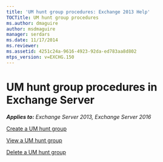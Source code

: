 ```yaml
---
title: 'UM hunt group procedures: Exchange 2013 Help'
TOCTitle: UM hunt group procedures
ms.author: dmaguire
author: msdmaguire
manager: serdars
ms.date: 11/17/2014
ms.reviewer: 
ms.assetid: 4251c24a-9616-4923-92da-ed783aa8d802
mtps_version: v=EXCHG.150
---
```


# UM hunt group procedures in Exchange Server

_**Applies to:** Exchange Server 2013, Exchange Server 2016_

[Create a UM hunt group](create-um-hunt-group-exchange-2013-help.md)

[View a UM hunt group](view-um-hunt-group-exchange-2013-help.md)

[Delete a UM hunt group](delete-um-hunt-group-exchange-2013-help.md)
